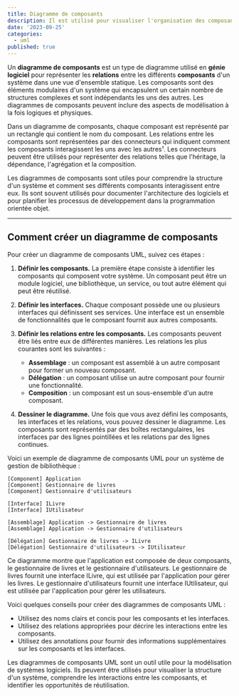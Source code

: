 ```yaml
---
title: Diagramme de composants
description: Il est utilisé pour visualiser l'organisation des composants du système et les relations de dépendance entre eux.
date: '2023-09-25'
categories:
  - uml
published: true
---
```


Un **diagramme de composants** est un type de diagramme utilisé en **génie logiciel** pour représenter les **relations** entre les différents **composants** d'un système dans une vue d'ensemble statique. Les composants sont des éléments modulaires d'un système qui encapsulent un certain nombre de structures complexes et sont indépendants les uns des autres. Les diagrammes de composants peuvent inclure des aspects de modélisation à la fois logiques et physiques.

Dans un diagramme de composants, chaque composant est représenté par un rectangle qui contient le nom du composant. Les relations entre les composants sont représentées par des connecteurs qui indiquent comment les composants interagissent les uns avec les autres¹. Les connecteurs peuvent être utilisés pour représenter des relations telles que l'héritage, la dépendance, l'agrégation et la composition.

Les diagrammes de composants sont utiles pour comprendre la structure d'un système et comment ses différents composants interagissent entre eux. Ils sont souvent utilisés pour documenter l'architecture des logiciels et pour planifier les processus de développement dans la programmation orientée objet.

---

## Comment créer un diagramme de composants

Pour créer un diagramme de composants UML, suivez ces étapes :

1. **Définir les composants.** La première étape consiste à identifier les composants qui composent votre système. Un composant peut être un module logiciel, une bibliothèque, un service, ou tout autre élément qui peut être réutilisé.

2. **Définir les interfaces.** Chaque composant possède une ou plusieurs interfaces qui définissent ses services. Une interface est un ensemble de fonctionnalités que le composant fournit aux autres composants.

3. **Définir les relations entre les composants.** Les composants peuvent être liés entre eux de différentes manières. Les relations les plus courantes sont les suivantes :

    * **Assemblage** : un composant est assemblé à un autre composant pour former un nouveau composant.
    * **Délégation** : un composant utilise un autre composant pour fournir une fonctionnalité.
    * **Composition** : un composant est un sous-ensemble d'un autre composant.

4. **Dessiner le diagramme.** Une fois que vous avez défini les composants, les interfaces et les relations, vous pouvez dessiner le diagramme. Les composants sont représentés par des boîtes rectangulaires, les interfaces par des lignes pointillées et les relations par des lignes continues.

Voici un exemple de diagramme de composants UML pour un système de gestion de bibliothèque :

```
[Component] Application
[Component] Gestionnaire de livres
[Component] Gestionnaire d'utilisateurs

[Interface] ILivre
[Interface] IUtilisateur

[Assemblage] Application -> Gestionnaire de livres
[Assemblage] Application -> Gestionnaire d'utilisateurs

[Délégation] Gestionnaire de livres -> ILivre
[Délégation] Gestionnaire d'utilisateurs -> IUtilisateur
```

Ce diagramme montre que l'application est composée de deux composants, le gestionnaire de livres et le gestionnaire d'utilisateurs. Le gestionnaire de livres fournit une interface ILivre, qui est utilisée par l'application pour gérer les livres. Le gestionnaire d'utilisateurs fournit une interface IUtilisateur, qui est utilisée par l'application pour gérer les utilisateurs.

Voici quelques conseils pour créer des diagrammes de composants UML :

* Utilisez des noms clairs et concis pour les composants et les interfaces.
* Utilisez des relations appropriées pour décrire les interactions entre les composants.
* Utilisez des annotations pour fournir des informations supplémentaires sur les composants et les interfaces.

Les diagrammes de composants UML sont un outil utile pour la modélisation de systèmes logiciels. Ils peuvent être utilisés pour visualiser la structure d'un système, comprendre les interactions entre les composants, et identifier les opportunités de réutilisation.

